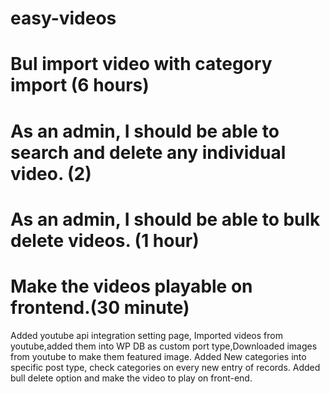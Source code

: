 # easy-videos
# Bul import video with category import (6 hours)
# As an admin, I should be able to search and delete any individual video. (2)
# As an admin, I should be able to bulk delete videos. (1 hour)
# Make the videos playable on frontend.(30 minute)


Added youtube api integration setting page, Imported videos from youtube,added them into WP DB as custom port type,Downloaded images from youtube to make them featured image.
Added New categories into specific post type, check categories on every new entry of records.
Added bull delete option and make the video to play on front-end.



